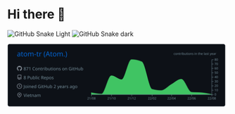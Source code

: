 # Hi there 👋
<!-- ### I'm just a man who thinking about kill ** everyday -->

![GitHub Snake Light](../../blob/output/github-contribution-grid-snake.svg#gh-light-mode-only)
![GitHub Snake dark](../../blob/output/github-contribution-grid-snake-dark.svg#gh-dark-mode-only)

[![](https://raw.githubusercontent.com/atom-tr/atom-tr/master/profile-summary-card-output/github_dark/0-profile-details.svg)](https://github.com/atom-tr)
<!--
**atom-tr/atom-tr** is a ✨ _special_ ✨ repository because its `README.md` (this file) appears on your GitHub profile.

[![](https://raw.githubusercontent.com/atom-tr/atom-tr/master/profile-summary-card-output/nord_dark/1-repos-per-language.svg)](https://github.com/vn7n24fzkq/github-profile-summary-cards)

Here are some ideas to get you started:

- 🔭 I’m currently working on ...
- 🌱 I’m currently learning ...
- 👯 I’m looking to collaborate on ...
- 🤔 I’m looking for help with ...
- 💬 Ask me about ...
- 📫 How to reach me: ...
- 😄 Pronouns: ...
- ⚡ Fun fact: ...

“If you want to learn to swim jump into the water. On dry land no frame of mind is ever going to help you.”

― Bruce Lee
-->

